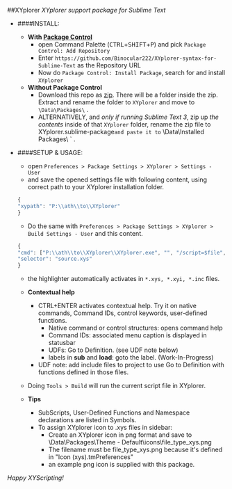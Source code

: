##XYplorer
*XYplorer support package for Sublime Text*


- ####INSTALL:
	+ **With [Package Control](https://packagecontrol.io/)**
		- open Command Palette (<kbd>CTRL</kbd>+<kbd>SHIFT</kbd>+<kbd>P</kbd>) and pick `Package Control: Add Repository`
		- Enter `https://github.com/Binocular222/XYplorer-syntax-for-Sublime-Text` as the Repository URL
		- Now do `Package Control: Install Package`, search for and install `XYplorer`
	+ **Without Package Control**
		- Download this repo as [zip](https://github.com/Binocular222/XYplorer-syntax-for-Sublime-Text/archive/master.zip).
		  There will be a folder inside the zip. Extract and rename the folder to `XYplorer` and move to ` \Data\Packages\ ` .
		- ALTERNATIVELY, and *only if running Sublime Text 3*, zip up *the contents* inside of that `XYplorer` folder,
		  rename the zip file to XYplorer.sublime-package` and paste it to ` \Data\Installed Packages\ ` .

- ####SETUP & USAGE:
	+ open `Preferences > Package Settings > XYplorer > Settings - User`
	+ and save the opened settings file with following content, using correct path to your XYplorer installation folder.
	```js
	{
	"xypath": "P:\\ath\\to\\XYplorer"
	}
	```
	+ Do the same with `Preferences > Package Settings > XYplorer > Build Settings - User` and this content.
	```js
	{
	"cmd": ["P:\\ath\\to\\XYplorer\\XYplorer.exe", "", "/script=$file", "/flg=2"],
	"selector": "source.xys"
	}
	```
	+ the highlighter automatically activates in `*.xys, *.xyi, *.inc` files.
	+ **Contextual help**
		- CTRL+ENTER activates contextual help. Try it on native commands, Command IDs, control keywords, user-defined functions.
			+ Native command or control structures: opens command help
			+ Command IDs: associated menu caption is displayed in statusbar
			+ UDFs: Go to Definition. (see UDF note below)
			+ labels in **sub** and **load**: goto the label. (Work-In-Progress)
		- UDF note: add include files to project to use Go to Definition with functions defined in those files.

	+ Doing `Tools > Build` will run the current script file in XYplorer.

	+ **Tips**
		- SubScripts, User-Defined Functions and Namespace declarations are listed in Symbols.
		- To assign XYplorer icon to .xys files in sidebar:
			- Create an XYplorer icon in png format and save to \Data\Packages\Theme - Default\icons\file_type_xys.png
			- The filename must be file_type_xys.png because it's defined in "Icon (xys).tmPreferences"
			- an example png icon is supplied with this package.

*Happy XYScripting!*
